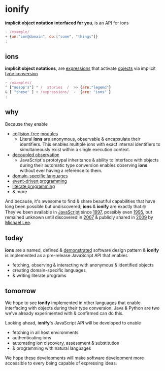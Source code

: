 # ionify

**implicit object notation interfaced for you**, is an [API](https://en.wikipedia.org/wiki/API) for ions

```javascript
~ /example/
+ {on:"ion@domain", do:["some", "things"]}
;
```

## ions

**implicit object notations**, are [expressions](https://en.wikipedia.org/wiki/Expression_(computer_science)) that activate [objects](https://en.wikipedia.org/wiki/Object_(computer_science)) via implicit [type conversion](https://en.wikipedia.org/wiki/Type_conversion)

```javascript
~ /examples/
^ ["aesop's"] * /  stories  /  >> {are:"legend"}
& [ "these" ] + /expressions/  -  {are: "ions" }
;
```

## why

Because they enable

+ [collision-free](https://en.wikipedia.org/wiki/Name_collision) [modules](https://en.wikipedia.org/wiki/Modular_programming)
    + Literal **ions** are anonymous, observable & encapsulate their identifiers. This enables multiple ions with exact internal identifiers to simultaneously exist within a single execution context.
+ [decoupled observation](https://en.wikipedia.org/wiki/Observer_pattern)
    + JavaScript's prototypal inheritance & ability to interface with objects during their automatic type conversion enables observing **ions** without ever having a reference to them.
+ [domain-specific languages](https://en.wikipedia.org/wiki/Domain-specific_language)
+ [event-driven programming](https://en.wikipedia.org/wiki/Event-driven_programming)
+ [literate programming](https://en.wikipedia.org/wiki/Literate_programming)
+ & more

And because, it's awesome to find & share beautiful capabilities that have long been possible but undiscovered; **ions** & **ionify** are exactly that 🤓 They've been available in [JavaScript](https://en.wikipedia.org/wiki/JavaScript) since [1997](http://www.ecma-international.org/publications/files/ECMA-ST-ARCH/ECMA-262,%201st%20edition,%20June%201997.pdf), possibly even [1995](https://web.archive.org/web/20070916144913/http://wp.netscape.com/newsref/pr/newsrelease67.html), but remained unknown until discovered in [2007](https://github.com/ionify/ionify/blob/public/info/story.md) & publicly shared in [2009](http://www.slideshare.net/iskitz/using-jsonxd-for-crossdomain-json-exchange) by [Michael Lee](http://twitter.com/iskitz).


## today

**ions** are a named, defined & [demonstrated](http://ionified.net/) software design pattern & **ionify** is implemented as a pre-release JavaScript API that enables

+ fetching, observing & interacting with anonymous & identified objects
+ creating domain-specific languages
+ & writing literate programs


## tomorrow

We hope to see **ionify** implemented in other languages that enable interfacing with objects during their type conversion. Java & Python are two we've already experimented with & confirmed can do this.

Looking ahead, **ionify**'s JavaScript API will be developed to enable

+ fetching in all host environments
+ authenticating ions
+ automating ion discovery, assessment & substitution
+ & programming with natural languages

We hope these developments will make software development more accessible to every being capable of expressing ideas.